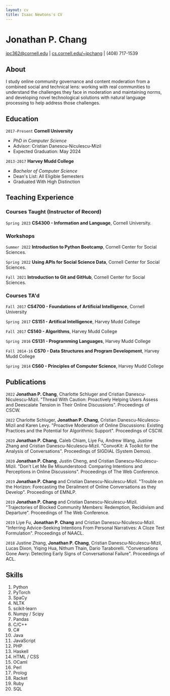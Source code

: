 ```yaml
---
layout: cv
title: Isaac Newtons's CV
---
```

# Jonathan P. Chang

<div id="webaddress">
<a href="jpc362@cornell.edu">jpc362@cornell.edu</a>
| <a href="https://cs.cornell.edu/~jpchang">cs.cornell.edu/~jpchang</a>
| (408) 717-1539
</div>


## About

I study online community governance and content moderation from a combined social and technical lens: working with real communities to understand the challenges they face in moderation and maintaining norms, and developing novel technological solutions with natural language processing to help address those challenges.


## Education

`2017-Present`
__Cornell University__

- *PhD in Computer Science*
- Advisor: Cristian Danescu-Niculescu-Mizil
- Expected Graduation: May 2024

`2013-2017`
__Harvey Mudd College__

- *Bachelor of Computer Science*
- Dean's List: All Eligible Semesters
- Graduated With High Distinction




## Teaching Experience


### Courses Taught (Instructor of Record)

`Spring 2023`
**CS4300 - Information and Language**, Cornell University.


### Workshops

`Summer 2022`
**Introduction to Python Bootcamp**, Cornell Center for Social Sciences.

`Spring 2022`
**Using APIs for Social Science Data**, Cornell Center for Social Sciences.

`Fall 2021`
**Introduction to Git and GitHub**, Cornell Center for Social Sciences.


### Courses TA'd

`Fall 2017`
**CS4700 - Foundations of Artificial Intelligence**, Cornell University

`Spring 2017`
**CS151 - Artifical Intelligence**, Harvey Mudd College

`Fall 2017`
**CS140 - Algorithms**, Harvey Mudd College

`Spring 2016`
**CS131 - Programming Languages**, Harvey Mudd College

`Fall 2014-16`
**CS70 - Data Structures and Program Development**, Harvey Mudd College

`Spring 2014`
**CS60 - Principles of Computer Science**, Harvey Mudd College

## Publications



`2022`
**Jonathan P. Chang**, Charlotte Schluger and Cristian Danescu-Niculescu-Mizil.
"Thread With Caution: Proactively Helping Users Assess and Deescalate Tension in Their Online Discussions".
Proceedings of CSCW.

`2022`
Charlotte Schluger, **Jonathan P. Chang**, Cristian Danescu-Niculescu-Mizil and Karen Levy.
"Proactive Moderation of Online Discussions: Existing Practices and the Potential for Algorithmic Support".
Proceedings of CSCW.

`2020`
**Jonathan P. Chang**, Caleb Chiam, Liye Fu, Andrew Wang, Justine Zhang and Cristian Danescu-Niculescu-Mizil.
"ConvoKit: A Toolkit for the Analysis of Conversations".
Proceedings of SIGDIAL (System Demos).

`2020`
**Jonathan P. Chang**, Justin Cheng, and Cristian Danescu-Niculescu-Mizil.
"Don't Let Me Be Misunderstood: Comparing Intentions and Perceptions in Online Discussions".
Proceedings of The Web Conference.

`2019`
**Jonathan P. Chang** and Cristian Danescu-Niculescu-Mizil.
"Trouble on the Horizon: Forecasting the Derailment of Online Conversations as they Develop".
Proceedings of EMNLP.

`2019`
**Jonathan P. Chang** and Cristian Danescu-Niculescu-Mizil.
"Trajectories of Blocked Community Members: Redemption, Recidivism and Departure".
Proceedings of The Web Conference.

`2019`
Liye Fu, **Jonathan P. Chang** and Cristian Danescu-Niculescu-Mizil.
"Inferring Advice-Seeking Intentions From Personal Narratives: A Cloze Test Formulation".
Proceedings of NAACL.

`2018`
Justine Zhang, **Jonathan P. Chang**, Cristian Danescu-Niculescu-Mizil, Lucas Dixon, Yiqing Hua, Nithum Thain, Dario Taraborelli.
"Conversations Gone Awry: Detecting Early Signs of Conversational Failure".
Proceedings of ACL.

## Skills

1. Python
2. PyTorch
3. SpaCy
4. NLTK
5. scikit-learn
6. Numpy / Scipy
7. Pandas
8. C/C++
9. C#
10. Java
11. JavaScript
12. PHP
13. Haskell
14. HTML / CSS
15. OCaml
16. Perl
17. Prolog
18. Racket
19. Ruby
20. SQL



<!-- ### Footer

Last updated: May 2013 -->


